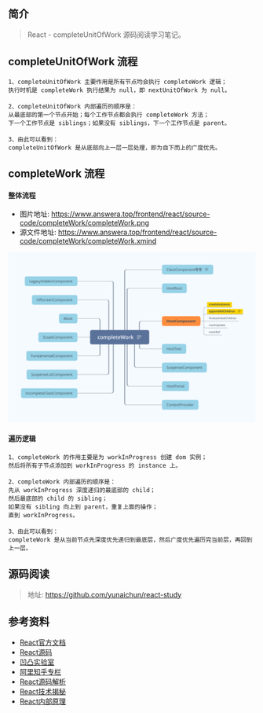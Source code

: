 ## 简介

> React - completeUnitOfWork 源码阅读学习笔记。

## completeUnitOfWork 流程

```
1、completeUnitOfWork 主要作用是所有节点均会执行 completeWork 逻辑；
执行时机是 completeWork 执行结果为 null，即 nextUnitOfWork 为 null。

2、completeUnitOfWork 内部遍历的顺序是：
从最底部的第一个节点开始；每个工作节点都会执行 completeWork 方法；
下一个工作节点是 siblings；如果没有 siblings，下一个工作节点是 parent。

3、由此可以看到：
completeUnitOfWork 是从底部向上一层一层处理，即为自下而上的广度优先。
```

## completeWork 流程

#### 整体流程

- 图片地址: https://www.answera.top/frontend/react/source-code/completeWork/completeWork.png
- 源文件地址: https://www.answera.top/frontend/react/source-code/completeWork/completeWork.xmind

![completeWork](./completeWork.png)

#### 遍历逻辑

```
1、completeWork 的作用主要是为 workInProgress 创建 dom 实例；
然后将所有子节点添加到 workInProgress 的 instance 上。

2、completeWork 内部遍历的顺序是：
先从 workInProgress 深度递归的最底部的 child；
然后最底部的 child 的 sibling；
如果没有 sibling 向上到 parent，重复上面的操作；
直到 workInProgress。

3、由此可以看到：
completeWork 是从当前节点先深度优先递归到最底层，然后广度优先遍历完当前层，再回到上一层。
```

## 源码阅读

> 地址: https://github.com/yunaichun/react-study

## 参考资料

- [React官方文档](https://reactjs.org)
- [React源码](https://github.com/facebook/react/tree/8b2d3783e58d1acea53428a10d2035a8399060fe)
- [凹凸实验室](https://aotu.io/notes/2020/11/12/react-indoor/index.html)
- [阿里知乎专栏](https://zhuanlan.zhihu.com/purerender)
- [React源码解析](https://react.jokcy.me/)
- [React技术揭秘](https://react.iamkasong.com/)
- [React内部原理](http://tcatche.site/2017/07/react-internals-part-one-basic-rendering/)
